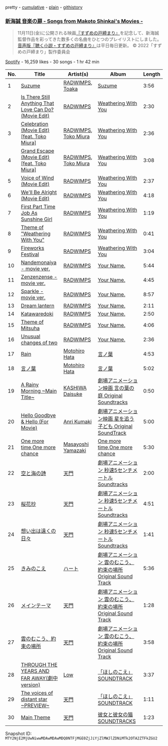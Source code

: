 pretty - [cumulative](/playlists/cumulative/37i9dQZF1DX0KA2LHWBFpC.md) - [plain](/playlists/plain/37i9dQZF1DX0KA2LHWBFpC) - [githistory](https://github.githistory.xyz/mackorone/spotify-playlist-archive/blob/main/playlists/plain/37i9dQZF1DX0KA2LHWBFpC)

### [新海誠 音楽の扉 \- Songs from Makoto Shinkai's Movies \- ](https://open.spotify.com/playlist/37i9dQZF1DX0KA2LHWBFpC)

> 11月11日\(金\)に公開される映画<a href="https://suzume\-tojimari\-movie.jp/">『すずめの戸締まり』</a>を記念して、新海誠監督作品を彩ってきた数多くの名曲をひとつのプレイリストにしました。 <a href="spotify:show:5nlDsmpul9enHhSHgkfPD5">音声版『聴く小説・すずめの戸締まり』</a>は平日毎日更新。 © 2022「すずめの戸締まり」製作委員会

[Spotify](https://open.spotify.com/user/spotify) - 16,259 likes - 30 songs - 1 hr 42 min

| No. | Title | Artist(s) | Album | Length |
|---|---|---|---|---|
| 1 | [Suzume](https://open.spotify.com/track/7LHAKF7pBqHch8o6Yo0ad5) | [RADWIMPS](https://open.spotify.com/artist/1EowJ1WwkMzkCkRomFhui7), [Toaka](https://open.spotify.com/artist/3GzVC7GGbmO2SuBu92DqUn) | [Suzume](https://open.spotify.com/album/7HT4WPE6gHPxrRmgzhhTMr) | 3:56 |
| 2 | [Is There Still Anything That Love Can Do? \(Movie Edit\)](https://open.spotify.com/track/4iRat7YqKIWOwkXwDwoEZc) | [RADWIMPS](https://open.spotify.com/artist/1EowJ1WwkMzkCkRomFhui7) | [Weathering With You](https://open.spotify.com/album/2BcCxJ3EWhsd4IyN8XJA3q) | 2:30 |
| 3 | [Celebration \(Movie Edit\) \[feat\. Toko Miura\]](https://open.spotify.com/track/2AmRjWxvLxJK3DjCYNruLI) | [RADWIMPS](https://open.spotify.com/artist/1EowJ1WwkMzkCkRomFhui7), [Toko Miura](https://open.spotify.com/artist/5nyjJRg5OdmKDdG2s9qljE) | [Weathering With You](https://open.spotify.com/album/2BcCxJ3EWhsd4IyN8XJA3q) | 2:36 |
| 4 | [Grand Escape \(Movie Edit\) \[feat\. Toko Miura\]](https://open.spotify.com/track/2cE5PbW9PhPmnyETXqH3VE) | [RADWIMPS](https://open.spotify.com/artist/1EowJ1WwkMzkCkRomFhui7), [Toko Miura](https://open.spotify.com/artist/5nyjJRg5OdmKDdG2s9qljE) | [Weathering With You](https://open.spotify.com/album/2BcCxJ3EWhsd4IyN8XJA3q) | 3:08 |
| 5 | [Voice of Wind \(Movie Edit\)](https://open.spotify.com/track/0L7TjIdcVQaDlX3nQbMdQC) | [RADWIMPS](https://open.spotify.com/artist/1EowJ1WwkMzkCkRomFhui7) | [Weathering With You](https://open.spotify.com/album/2BcCxJ3EWhsd4IyN8XJA3q) | 2:37 |
| 6 | [We'll Be Alright \(Movie Edit\)](https://open.spotify.com/track/4toGhOrpjQfweDT9flB5iq) | [RADWIMPS](https://open.spotify.com/artist/1EowJ1WwkMzkCkRomFhui7) | [Weathering With You](https://open.spotify.com/album/2BcCxJ3EWhsd4IyN8XJA3q) | 4:18 |
| 7 | [First Part Time Job As Sunshine Girl](https://open.spotify.com/track/53I0J03P282PSumZukDHsX) | [RADWIMPS](https://open.spotify.com/artist/1EowJ1WwkMzkCkRomFhui7) | [Weathering With You](https://open.spotify.com/album/2BcCxJ3EWhsd4IyN8XJA3q) | 1:19 |
| 8 | [Theme of "Weathering With You"](https://open.spotify.com/track/2mlFkeGCkKcEYqp7MAdRlm) | [RADWIMPS](https://open.spotify.com/artist/1EowJ1WwkMzkCkRomFhui7) | [Weathering With You](https://open.spotify.com/album/2BcCxJ3EWhsd4IyN8XJA3q) | 0:41 |
| 9 | [Fireworks Festival](https://open.spotify.com/track/1IISJrJingJVC2JItzHG67) | [RADWIMPS](https://open.spotify.com/artist/1EowJ1WwkMzkCkRomFhui7) | [Weathering With You](https://open.spotify.com/album/2BcCxJ3EWhsd4IyN8XJA3q) | 3:04 |
| 10 | [Nandemonaiya \- movie ver.](https://open.spotify.com/track/7dEfa89dZfo6CQPdsgGCF6) | [RADWIMPS](https://open.spotify.com/artist/1EowJ1WwkMzkCkRomFhui7) | [Your Name.](https://open.spotify.com/album/4qApTp9557qYZzRLEih4uP) | 5:44 |
| 11 | [Zenzenzense \- movie ver.](https://open.spotify.com/track/2DLrgv7HhJanCuD8L9uJLR) | [RADWIMPS](https://open.spotify.com/artist/1EowJ1WwkMzkCkRomFhui7) | [Your Name.](https://open.spotify.com/album/4qApTp9557qYZzRLEih4uP) | 4:45 |
| 12 | [Sparkle \- movie ver.](https://open.spotify.com/track/3A4FRzgve9BjfKbvVXRIFO) | [RADWIMPS](https://open.spotify.com/artist/1EowJ1WwkMzkCkRomFhui7) | [Your Name.](https://open.spotify.com/album/4qApTp9557qYZzRLEih4uP) | 8:57 |
| 13 | [Dream lantern](https://open.spotify.com/track/5mEqD00bdFcsiVd0MfvEeF) | [RADWIMPS](https://open.spotify.com/artist/1EowJ1WwkMzkCkRomFhui7) | [Your Name.](https://open.spotify.com/album/4qApTp9557qYZzRLEih4uP) | 2:11 |
| 14 | [Katawaredoki](https://open.spotify.com/track/4WedBZTeFawYCBCgfj36iK) | [RADWIMPS](https://open.spotify.com/artist/1EowJ1WwkMzkCkRomFhui7) | [Your Name.](https://open.spotify.com/album/4qApTp9557qYZzRLEih4uP) | 2:50 |
| 15 | [Theme of Mitsuha](https://open.spotify.com/track/66HNv8qd9jr7q5P9nNTOOZ) | [RADWIMPS](https://open.spotify.com/artist/1EowJ1WwkMzkCkRomFhui7) | [Your Name.](https://open.spotify.com/album/4qApTp9557qYZzRLEih4uP) | 4:06 |
| 16 | [Unusual changes of two](https://open.spotify.com/track/23wbvIPlLBO8Ef3kceOCYO) | [RADWIMPS](https://open.spotify.com/artist/1EowJ1WwkMzkCkRomFhui7) | [Your Name.](https://open.spotify.com/album/4qApTp9557qYZzRLEih4uP) | 2:36 |
| 17 | [Rain](https://open.spotify.com/track/0U32q8CZRRo7xCzyiaZw5f) | [Motohiro Hata](https://open.spotify.com/artist/706WzkJEacBrtkHKRpBU2q) | [言ノ葉](https://open.spotify.com/album/0fBfQqaMCXmFe2rgHPi24t) | 4:53 |
| 18 | [言ノ葉](https://open.spotify.com/track/6ktyTmXjfehtEO5wWFyjkP) | [Motohiro Hata](https://open.spotify.com/artist/706WzkJEacBrtkHKRpBU2q) | [言ノ葉](https://open.spotify.com/album/0fBfQqaMCXmFe2rgHPi24t) | 5:02 |
| 19 | [A Rainy Morning \~Main Title\~](https://open.spotify.com/track/3EWzWVQjIg8ndlfyYDNoIs) | [KASHIWA Daisuke](https://open.spotify.com/artist/5sGsy5o8hBSMmDUFTC5Q2P) | [劇場アニメーション映画 言の葉の庭 Original Soundtracks](https://open.spotify.com/album/4w0CCXT5BAXCVkpzEqWBlz) | 0:50 |
| 20 | [Hello Goodbye & Hello \(For Movie\)](https://open.spotify.com/track/5CcOp5Xa3jLVyUmuTwJcwo) | [Anri Kumaki](https://open.spotify.com/artist/03r5Qp1stBSmYxUSF7T7vc) | [劇場アニメーション映画 星を追う子ども Original SoundTrack](https://open.spotify.com/album/4gIx3Duk6wl9yOD45Bqfbq) | 5:00 |
| 21 | [One more time,One more chance](https://open.spotify.com/track/3akr0ZrJxLMBLIFeNNKffW) | [Masayoshi Yamazaki](https://open.spotify.com/artist/6gvedX0HcRQYMD5IhY8KKt) | [One more time,One more chance](https://open.spotify.com/album/7fjfM7dCDIjPRKK3QaUZ8Z) | 5:30 |
| 22 | [空と海の詩](https://open.spotify.com/track/0KJiMu4yueVH0gIgpCnYfU) | [天門](https://open.spotify.com/artist/0dZaFaggaLMwGbMrO39KJJ) | [劇場アニメーション 秒速5センチメートル Soundtracks](https://open.spotify.com/album/1z3stAkapb5t7QAXNGCZqP) | 2:00 |
| 23 | [桜花抄](https://open.spotify.com/track/5vgbpz9DQTLPa91f0wxUOH) | [天門](https://open.spotify.com/artist/0dZaFaggaLMwGbMrO39KJJ) | [劇場アニメーション 秒速5センチメートル Soundtracks](https://open.spotify.com/album/1z3stAkapb5t7QAXNGCZqP) | 4:51 |
| 24 | [想い出は遠くの日々](https://open.spotify.com/track/5dzk9bYbpDpSgZxFaP3iBu) | [天門](https://open.spotify.com/artist/0dZaFaggaLMwGbMrO39KJJ) | [劇場アニメーション 秒速5センチメートル Soundtracks](https://open.spotify.com/album/1z3stAkapb5t7QAXNGCZqP) | 1:41 |
| 25 | [きみのこえ](https://open.spotify.com/track/4K1MF8LEThwlvklwxvobLN) | [ハート](https://open.spotify.com/artist/7pmcLNwJyf09QTxgqZRk0z) | [劇場アニメーション 雲のむこう、約束の場所 Original Sound Track](https://open.spotify.com/album/59CGpIQ02102FKPMemsKtr) | 5:36 |
| 26 | [メインテーマ](https://open.spotify.com/track/5ynaMlHUTnUwcKQQ2wgRdk) | [天門](https://open.spotify.com/artist/0dZaFaggaLMwGbMrO39KJJ) | [劇場アニメーション 雲のむこう、約束の場所 Original Sound Track](https://open.spotify.com/album/2ZWQnipGzWgVUWcphJElZ1) | 1:28 |
| 27 | [雲のむこう、約束の場所](https://open.spotify.com/track/2TVZyozGqvsbpcYfptk3nJ) | [天門](https://open.spotify.com/artist/0dZaFaggaLMwGbMrO39KJJ) | [劇場アニメーション 雲のむこう、約束の場所 Original Sound Track](https://open.spotify.com/album/2ZWQnipGzWgVUWcphJElZ1) | 3:58 |
| 28 | [THROUGH THE YEARS AND FAR AWAY\(劇中version\)](https://open.spotify.com/track/0SCZSOB5XrOon6ZHP6eY18) | [Low](https://open.spotify.com/artist/6UY0ZhbmOUWnNPmlDaQsjG) | [「ほしのこえ」SOUNDTRACK](https://open.spotify.com/album/5oTXx8twYo5f82j3tFEPzD) | 3:37 |
| 29 | [The voices of distant star \~PREVIEW\~](https://open.spotify.com/track/6oTgn5L290FDJfunuzRA3m) | [天門](https://open.spotify.com/artist/0dZaFaggaLMwGbMrO39KJJ) | [「ほしのこえ」SOUNDTRACK](https://open.spotify.com/album/7aADsc9Vj2R8ckH6ULg7hf) | 1:11 |
| 30 | [Main Theme](https://open.spotify.com/track/2H1FBwAjqbTn8aEj65Xfd4) | [天門](https://open.spotify.com/artist/0dZaFaggaLMwGbMrO39KJJ) | [彼女と彼女の猫 SOUNDTRACKS](https://open.spotify.com/album/0IC4wHA2HkbqzZI6oxUcSJ) | 1:23 |

Snapshot ID: `MTY2NjE2MjUwNiwwMDAwMDAwMDQ0NTFjMGE0ZjJiYjZlMWJlZDNiMTk2OTA2ZTFkZGU2`
